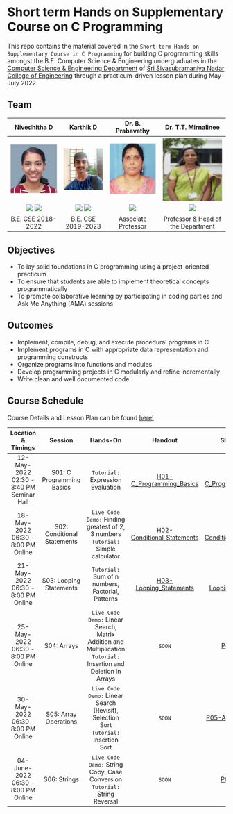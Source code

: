 # Short term Hands on Supplementary Course on C Programming

This repo contains the material covered in the `Short-term Hands-on Supplementary Course in C Programming` for building C programming skills amongst the B.E. Computer Science & Engineering undergraduates in the [Computer Science & Engineering Department](https://www.ssn.edu.in/college-of-engineering/computer-science-and-engineering-department-ssn-institutions/) of [Sri Sivasubramaniya Nadar College of Engineering](https://www.ssn.edu.in/) through a practicum-driven lesson plan during May-July 2022.

## Team

| Nivedhitha D | Karthik D | Dr. B. Prabavathy | Dr. T.T. Mirnalinee |
| :----------: | :-------: | :---------------: | :-----------------: |
|![display-error](./assets/ND-profile-pic.PNG)|![display-error](./assets/KD-profile-pic.PNG)|![display-error](./assets/PB-profile-pic.PNG)|![display-error](./assets/TTM-profile-pic.PNG)|
|<a href="https://www.linkedin.com/in/nivedhitha-d-0bb67b1b0/"><img src="https://img.shields.io/badge/-Nivedhitha%20D-0077B5?style=flat&logo=Linkedin&logoColor=white"/></a> <a href="https://github.com/nive927"><img src="https://img.shields.io/badge/-nive927-B10036?style=flat&logo=GitHub&logoColor=white"/></a>|<a href="https://www.linkedin.com/in/karthik-desingu/"><img src="https://img.shields.io/badge/-Karthik%20D-0077B5?style=flat&logo=Linkedin&logoColor=white"/></a> <a href="https://github.com/karthik-d"><img src="https://img.shields.io/badge/-karthik--d-B10036?style=flat&logo=GitHub&logoColor=white"/></a>|<a href="https://www.ssn.edu.in/staff-members/dr-b-prabavathy/"><img src="https://img.shields.io/badge/-Dr%20B%20Prabavathy-323EA8?style=flat&logo=#&logoColor=white"/></a>|<a href="https://www.ssn.edu.in/staff-members/dr-t-t-mirnalinee//"><img src="https://img.shields.io/badge/-Dr%20T%20T%20Mirnalinee-323EA8?style=flat&logo=#&logoColor=white"/></a>|
|B.E. CSE 2018-2022|B.E. CSE 2019-2023|Associate Professor|Professor & Head of the Department|

## Objectives

- To lay solid foundations in C programming using a project-oriented practicum
- To ensure that students are able to implement theoretical concepts programmatically
- To promote collaborative learning by participating in coding parties and Ask Me Anything (AMA) sessions

## Outcomes
- Implement, compile, debug, and execute procedural programs in C
- Implement programs in C with appropriate data representation and programming constructs
- Organize programs into functions and modules
- Develop programming projects in C modularly and refine incrementally
- Write clean and well documented code

## Course Schedule

Course Details and Lesson Plan can be found [here!](./COURSE_DETAILS-Short-term_Hands-on_Supplementary_Course_on_C_Programming.pdf)

| Location & Timings | Session | Hands-On | Handout | Slides (PDF) | Code | Lecture Video |
| :----------------: | :-----: | :------: | :---: | :---: | :---: | :---: |
| 12-May-2022 <br />02:30 - 3:40 PM <br />Seminar Hall | S01: C Programming Basics | `Tutorial:` Expression Evaluation | [H01-C_Programming_Basics](./Session01-C_Programming_Basics/H01-C_Programming_Basics.pdf) | [P01-C_Programming_Basics](./Session01-C_Programming_Basics/P01-C_Programming_Basics.pdf) | [Replit](https://replit.com/@NivedhithaD/Session01-CProgrammingBasics), [Github](./Session01-C_Programming_Basics/Programs) | `SOON` |
| 18-May-2022 <br />06:30 - 8:00 PM <br />Online | S02: Conditional Statements | `Live Code Demo:` Finding greatest of 2, 3 numbers <br />`Tutorial:` Simple calculator | [H02-Conditional_Statements](./Session02-Conditional_Statements/H02-Conditional_Statements.pdf) | [P02-Conditional_Statements](./Session02-Conditional_Statements/P02-Conditional_Statements.pdf) | [Replit](https://replit.com/@NivedhithaD/Session02-ConditionalStatements), [Github](./Session02-Conditional_Statements/Programs) | [V02-Conditional_Statements](https://drive.google.com/file/d/12LWjD1_0ZemPFFiBWhMbgDdgY-LOWPsJ/view?usp=sharing) |
| 21-May-2022 <br />06:30 - 8:00 PM <br />Online | S03: Looping Statements | `Tutorial:` Sum of n numbers, Factorial, Patterns | [H03-Looping_Statements](./Session03-Looping_Statements/H03-Looping_Statements.pdf) | [P03-Looping_Statements](./Session03-Looping_Statements/P03-Looping_Statements.pdf) | [Replit](https://replit.com/@KarthikDesingu/Session03-LoopingStatements), [Github](./Session03-Looping_Statements/Programs) | [V03-Iterative_Statements](https://drive.google.com/file/d/1QzN5dY6jnv0TBj0UPcYLZlOFTg5IrwVR/view?usp=sharing) |
| 25-May-2022 <br />06:30 - 8:00 PM <br />Online | S04: Arrays | `Live Code Demo:` Linear Search, Matrix Addition and Multiplication `Tutorial:` Insertion and Deletion in Arrays | `SOON` | [P04-Arrays](./Session04-Arrays/P04-Arrays.pdf) | `SOON`| [V04-Arrays](https://drive.google.com/file/d/1nBv-SR-xToJtxwcT_zHmaJvHdSUg-5AC/view?usp=sharing) |
| 30-May-2022 <br />06:30 - 8:00 PM <br />Online | S05: Array Operations | `Live Code Demo:` Linear Search (Revisit), Selection Sort `Tutorial:` Insertion Sort | `SOON` | [P05-Array_Operations](./Session05-ArrayOperations/P05-Array_Operations.pdf) | `SOON`| [V05-Array_Operations](https://drive.google.com/file/d/1Rm1FMGVtflB7LLAoIL4y1uV4kYI4yw3P/view?usp=sharing) |
| 04-June-2022 <br />06:30 - 8:00 PM <br />Online | S06: Strings | `Live Code Demo:` String Copy, Case Conversion `Tutorial:` String Reversal | `SOON` | [P06: Strings](./Session06-Strings/P06-Strings.pdf) | `SOON`| [V06-Strings](https://drive.google.com/file/d/1rAxmLGbtyHDM-j-o9j1sJpZ0s5XAeVoL/view?usp=sharing) |

<!-- ## References

### Books


### Websites -->
